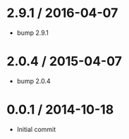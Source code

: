 
2.9.1 / 2016-04-07
==================

  * bump 2.9.1

2.0.4 / 2015-04-07
==================

  * bump 2.0.4

0.0.1 / 2014-10-18
==================

  * Initial commit
